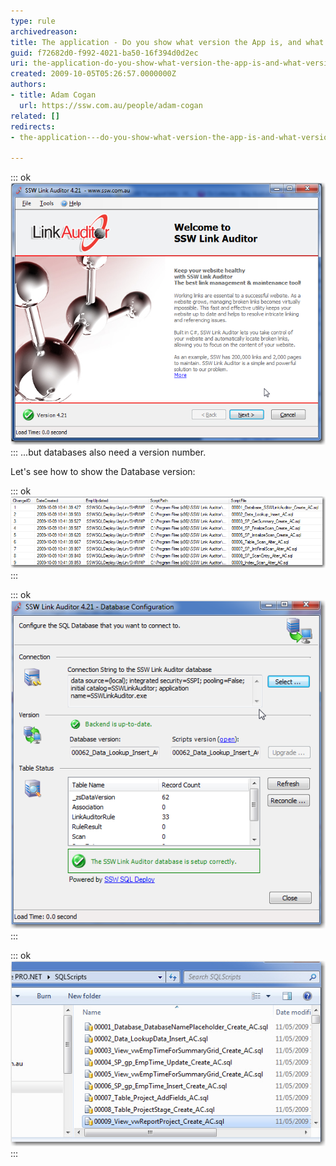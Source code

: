 ```yaml
---
type: rule
archivedreason: 
title: The application - Do you show what version the App is, and what version the Database is?
guid: f72682d0-f992-4021-ba50-16f394d0d2ec
uri: the-application-do-you-show-what-version-the-app-is-and-what-version-the-database-is
created: 2009-10-05T05:26:57.0000000Z
authors:
- title: Adam Cogan
  url: https://ssw.com.au/people/adam-cogan
related: []
redirects:
- the-application---do-you-show-what-version-the-app-is-and-what-version-the-database-is

---
```


::: ok  
![Figure: Everyone shows the version number somewhere on their app](LinkAuditor.png)  
:::
 ...but databases also need a version number.

 Let's see how to show the Database version:    
<!--endintro-->


::: ok  
![Figure: The applications database should have a table storing the version info (the table is called \_zsDataVersion). See an example of this in SSW Link Auditor](zsVersionTable.png)  
:::


::: ok  
![Figure: The user can clearly see the Database version is 62 after clicking "Configure..." button in wizard "Storage Mechanism". See an example of this in SSW Link Auditor](LinkAuditorVersion.png)  
:::


::: ok  
![Figure: The Application keeps all the scripts in a folder called SQLScripts (this allows the application to upgrade itself and give the Reconciliation functionality)](ChangeScripts.jpg)  
:::
